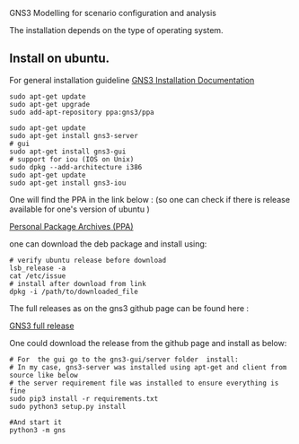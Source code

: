 GNS3 Modelling for scenario configuration and analysis

The installation depends on the type of operating system. 

##  Install on ubuntu.
For general installation guideline [GNS3 Installation Documentation](https://docs.gns3.com/1QXVIihk7dsOL7Xr7Bmz4zRzTsJ02wklfImGuHwTlaA4/)

    sudo apt-get update
    sudo apt-get upgrade
    sudo add-apt-repository ppa:gns3/ppa

    sudo apt-get update
    sudo apt-get install gns3-server
    # gui
    sudo apt-get install gns3-gui
    # support for iou (IOS on Unix)
    sudo dpkg --add-architecture i386
    sudo apt-get update 
    sudo apt-get install gns3-iou


One will find the PPA in the link below : (so one can check if there is release available for one's version of ubuntu )

[Personal Package Archives (PPA)](http://ppa.launchpad.net/gns3/ppa/ubuntu/pool/main/g/)

one can download the deb package and install using:
    
    # verify ubuntu release before download
    lsb_release -a 
    cat /etc/issue
    # install after download from link
    dpkg -i /path/to/downloaded_file
 
The full releases as on the gns3 github page can be found here :

[GNS3 full release](https://github.com/GNS3/gns3-gui/releases?after=v2.2.0b4)

One could download the release from the github page and install as below:


  
    # For  the gui go to the gns3-gui/server folder  install:
    # In my case, gns3-server was installed using apt-get and client from source like below
    # the server requirement file was installed to ensure everything is fine
    sudo pip3 install -r requirements.txt
    sudo python3 setup.py install

    #And start it 
    python3 -m gns






